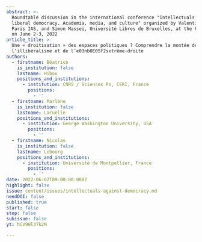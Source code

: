 ```yaml
---
abstract: >-
  Roundtable discussion in the international conference "Intellectuals against
  liberal democracy. Academia, media, and culture" organized by Valentin Behr,
  Paris IAS, and Simon Massei, Université Libres de Bruxelles, at the Paris IAS,
  on June 2-3, 2022
article_title: >-
  Une « droitisation » des espaces politiques ? Comprendre la montée de
  l’illibéralisme et de l’e03nbOE0Sf2sxtrême-droite
authors:
  - firstname: Béatrice
    is_institution: false
    lastname: Hibou
    positions_and_institutions:
      - institution: CNRS / Sciences Po, CERI, France
        positions:
          - ''
  - firstname: Marlène
    is_institution: false
    lastname: Laruelle
    positions_and_institutions:
      - institution: George Washington University, USA
        positions:
          - ''
  - firstname: Nicolas
    is_institution: false
    lastname: Lebourg
    positions_and_institutions:
      - institution: Université de Montpellier, France
        positions:
          - ''
date: 2022-06-02T09:00:00.000Z
highlight: false
issue: content/issues/intellectuals-against-democracy.md
needDOI: false
published: true
start: false
stop: false
subissue: false
yt: hCV9Hl37k2M

---
```

<Youtube yt="hCV9Hl37k2M" caption="Une « droitisation » des espaces politiques ? Comprendre la montée de l’illibéralisme et de l’e03nbOE0Sf2sxtrême-droite" start="false" stop="false"></Youtube>
